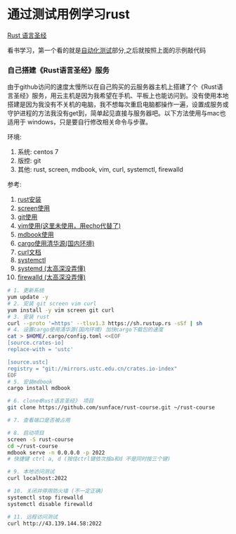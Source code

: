# 通过测试用例学习rust

[Rust 语言圣经](https://course.rs/)

看书学习，第一个看的就是[自动化测试](https://course.rs/test/write-tests.html)部分,之后就按照上面的示例敲代码


### 自己搭建《Rust语言圣经》服务

由于github访问的速度太慢所以在自己购买的云服务器主机上搭建了个《Rust语言圣经》服务，用云主机是因为我希望在手机、平板上也能访问到。没有使用本地搭建是因为我没有不关机的电脑，我不想每次重启电脑都操作一遍，设置成服务或守护进程的方法我没有get到，简单起见直接与服务器吧。以下方法使用与mac也适用于 windows，只是要自行修改相关命令与步骤。

环境:
1. 系统: centos 7
2. 版控: git
3. 其他: rust, screen, mdbook, vim, curl, systemctl, firewalld


参考:
1. [rust安装](https://doc.rust-lang.org/book/ch01-01-installation.html)
2. [screen使用](https://www.gnu.org/software/screen/manual/screen.html)
3. [git使用](https://git-scm.com/book/zh/v2)
4. [vim使用(这里未使用，用echo代替了)](https://vimhelp.org/)
5. [mdbook使用](https://rust-lang.github.io/mdBook/)
6. [cargo使用清华源(国内环境)](https://course.rs/first-try/slowly-downloading.html)
7. [curl文档](https://curl.se/docs/)
8. [systemctl](https://www.freedesktop.org/software/systemd/man/systemctl.html#)
9. [systemd (太高深没弄懂)](https://systemd.io/)
10. [firewalld (太高深没弄懂)](https://firewalld.org/documentation/)

```bash
# 1. 更新系统
yum update -y
# 2. 安装 git screen vim curl
yum install -y vim screen git curl
# 3. 安装 rust
curl --proto '=https' --tlsv1.3 https://sh.rustup.rs -sSf | sh
# 4. 设置cargo使用清华源(国内环境) 加快cargo下载包的速度
cat > $HOME/.cargo/config.toml <<EOF
[source.crates-io]
replace-with = 'ustc'

[source.ustc]
registry = "git://mirrors.ustc.edu.cn/crates.io-index"
EOF
# 5. 安装mdbook
cargo install mdbook

# 6. clone《Rust语言圣经》 项目
git clone https://github.com/sunface/rust-course.git ~/rust-course

# 7. 查看端口是否被占用

# 8. 启动项目
screen -S rust-course
cd ~/rust-course
mdbook serve -n 0.0.0.0 -p 2022
# 快捷键 ctrl a, d (按住ctrl键依次按a和d 不是同时按三个键)

# 9. 本地访问测试
curl localhost:2022

# 10. 关闭并停用防火墙 (不一定正确)
systemctl stop firewalld
systemctl disable firewalld

# 11. 远程访问测试 
curl http://43.139.144.58:2022
```









